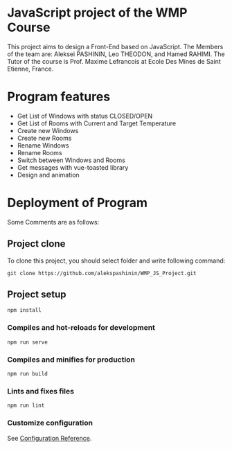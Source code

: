 # JavaScript project of the WMP Course 

This project aims to design a Front-End based on JavaScript. The Members of the team are: Aleksei PASHININ, Leo THEODON, and Hamed RAHIMI. The Tutor of the course is Prof. Maxime Lefrancois at Ecole Des Mines de Saint Etienne, France.

# Program features

* Get List of Windows with status CLOSED/OPEN
* Get List of Rooms with Current and Target Temperature
* Create new Windows
* Create new Rooms
* Rename Windows
* Rename Rooms
* Switch between Windows and Rooms
* Get messages with vue-toasted library
* Design and animation

# Deployment of Program

Some Comments are as follows:

## Project clone

To clone this project, you should select folder and write following command:

```
git clone https://github.com/alekspashinin/WMP_JS_Project.git
```

## Project setup

```
npm install
```

### Compiles and hot-reloads for development
```
npm run serve
```

### Compiles and minifies for production
```
npm run build
```

### Lints and fixes files
```
npm run lint
```

### Customize configuration
See [Configuration Reference](https://cli.vuejs.org/config/).
